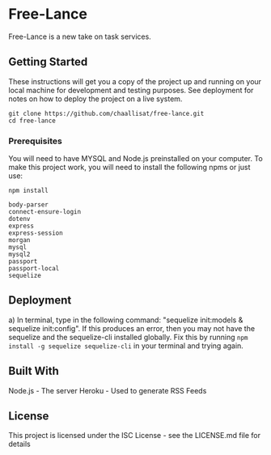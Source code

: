 # Free-Lance
Free-Lance is a new take on task services. 

## Getting Started
These instructions will get you a copy of the project up and running on your local machine for development and testing purposes. See deployment for notes on how to deploy the project on a live system.

    git clone https://github.com/chaallisat/free-lance.git
    cd free-lance

### Prerequisites
You will need to have MYSQL and Node.js preinstalled on your computer.
To make this project work, you will need to install the following npms or just use: 

    npm install

    body-parser
    connect-ensure-login
    dotenv
    express
    express-session
    morgan
    mysql
    mysql2
    passport
    passport-local
    sequelize


<!-- Give examples
### Installing
A step by step series of examples that tell you how to get a development env running

Say what the step will be

### Give the example
And repeat

until finished
End with an example of getting some data out of the system or using it for a little demo

## Running the tests
Explain how to run the automated tests for this system

### Break down into end to end tests
Explain what these tests test and why

### Give an example
And coding style tests
Explain what these tests test and why -->

<!-- Give an example -->
## Deployment
<!-- Add additional notes about how to deploy this on a live system -->
a) In terminal, type in the following command: "sequelize init:models & sequelize init:config". If this produces an error, then you may not have the sequelize and the sequelize-cli installed globally. Fix this by running `npm install -g sequelize sequelize-cli` in your terminal and trying again.

## Built With
Node.js - The server
Heroku - Used to generate RSS Feeds
<!-- Handlebars - Dependency Management -->
<!-- 
## Contributing
Please read CONTRIBUTING.md for details on our code of conduct, and the process for submitting pull requests to us. -->
<!-- 
## Versioning
We use SemVer for versioning. For the versions available, see the tags on this repository. -->
<!-- 
## Authors
Billie Thompson - Initial work - PurpleBooth
See also the list of contributors who participated in this project. -->

## License
This project is licensed under the ISC License - see the LICENSE.md file for details
<!-- 
## Acknowledgments
Hat tip to anyone whose code was used
Inspiration
etc -->